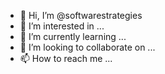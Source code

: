 - 👋 Hi, I’m @softwarestrategies
- 👀 I’m interested in ...
- 🌱 I’m currently learning ...
- 💞️ I’m looking to collaborate on ...
- 📫 How to reach me ...

<!---
softwarestrategies/softwarestrategies is a ✨ special ✨ repository because its `README.md` (this file) appears on your GitHub profile.
You can click the Preview link to take a look at your changes.
--->

